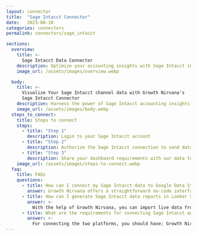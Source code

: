 ```yaml
---
layout: connector
title:  "Sage Intacct Connector"
date:   2023-08-10
categories: connectors
permalink: connectors/sage_intacct

sections:
  overview:
    title: >-
      Sage Intacct Data Connector
    description: Optimize your accounting insights with Sage Intacct integration. Seamlessly merge financial data from Sage Intacct with Looker Studio's analytical capabilities, unlocking insights that drive financial strategies, expense management, and operational excellence.
    image_url: /assets/images/overview.webp

  body:
    title: >-
      Visualize Your Sage Intacct channel data with Growth Nirvana's
      Sage Intacct Connector
    description: Harness the power of Sage Intacct accounting insights integrated into Looker Studio for strategic financial decisions.
    image_url: /assets/images/body.webp
  steps_to_connect:
    title: Steps to connect
    steps:
      - title: "Step 1"
        description: Login to your Sage Intacct account
      - title: "Step 2"
        description: Authorize the Sage Intacct connection to send data to Growth Nirvana
      - title: "Step 3"
        description: Share your dashboard requirements with our data team. We will build the report for you.
    image_url: /assets/images/steps-to-connect.webp
  faq:
    title: FAQs
    questions:
      - title: How can I connect my Sage Intacct data to Google Data Studio/Looker Studio?
        answer: Growth Nirvana offers a straightforward no-code interface to connect to Sage Intacct data sources.
      - title: How can I generate Sage Intacct data reports in Looker Studio?
        answer: >-
          With the help of Growth Nirvana, you can import live data from Sage Intacct into Looker Studio. These data can be viewed in charts, tables, and dashboards to generate branded reports that can be shared instantly.
      - title: What are the requirements for connecting Sage Intacct and Looker Studio?
        answer: >-
          For connecting the two platforms, you should have: Growth Nirvana Account and Sage Intacct Ads Account
---
```

